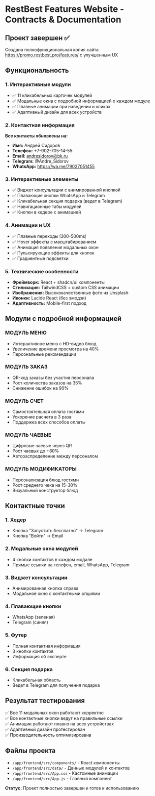 # RestBest Features Website - Contracts & Documentation

## Проект завершен ✅
Создана полнофункциональная копия сайта https://promo.restbest.pro/features/ с улучшенным UX

## Функциональность

### 1. Интерактивные модули
- ✅ 11 кликабельных карточек модулей
- ✅ Модальные окна с подробной информацией о каждом модуле
- ✅ Плавные анимации при наведении и кликах
- ✅ Адаптивный дизайн для всех устройств

### 2. Контактная информация
**Все контакты обновлены на:**
- **Имя:** Андрей Сидоров
- **Телефон:** +7-902-705-14-55  
- **Email:** andresidorov@bk.ru
- **Telegram:** @Andre_Sidorov
- **WhatsApp:** https://wa.me/79027051455

### 3. Интерактивные элементы
- ✅ Виджет консультации с анимированной кнопкой
- ✅ Плавающие кнопки WhatsApp и Telegram
- ✅ Кликабельная секция подарка (ведет в Telegram)
- ✅ Навигационные табы модулей
- ✅ Кнопки в хедере с анимацией

### 4. Анимации и UX
- ✅ Плавные переходы (300-500ms)
- ✅ Hover эффекты с масштабированием
- ✅ Анимация появления модальных окон
- ✅ Пульсирующие эффекты для кнопок
- ✅ Градиентные подсветки

### 5. Технические особенности
- **Фреймворк:** React + shadcn/ui компоненты
- **Стилизация:** TailwindCSS + custom CSS анимации
- **Изображения:** Высококачественные фото из Unsplash
- **Иконки:** Lucide React (без эмодзи)
- **Адаптивность:** Mobile-first подход

## Модули с подробной информацией

### МОДУЛЬ МЕНЮ
- Интерактивное меню с HD-видео блюд
- Увеличение времени просмотра на 40%
- Персональные рекомендации

### МОДУЛЬ ЗАКАЗ  
- QR-код заказы без участия персонала
- Рост количества заказов на 35%
- Снижение ошибок на 90%

### МОДУЛЬ СЧЕТ
- Самостоятельная оплата гостями
- Ускорение расчета в 3 раза
- Поддержка всех способов оплаты

### МОДУЛЬ ЧАЕВЫЕ
- Цифровые чаевые через QR
- Рост чаевых до +80%
- Автораспределение между персоналом

### МОДУЛЬ МОДИФИКАТОРЫ
- Персонализация блюд гостями
- Рост среднего чека на 15-30%
- Визуальный конструктор блюд

## Контактные точки

### 1. Хедер
- Кнопка "Запустить бесплатно" → Telegram
- Кнопка "Войти" → Email

### 2. Модальные окна модулей
- 4 кнопки контактов в каждом модале
- Прямые ссылки на телефон, email, WhatsApp, Telegram

### 3. Виджет консультации
- Анимированная кнопка справа
- Модальное окно с контактными опциями

### 4. Плавающие кнопки
- WhatsApp (зеленая)
- Telegram (синяя)

### 5. Футер
- Полная контактная информация
- 3 кнопки контактов
- Информация об эксперте

### 6. Секция подарка
- Кликабельная область
- Ведет в Telegram для получения подарка

## Результат тестирования
✅ Все 11 модальных окон работают корректно  
✅ Все контактные кнопки ведут на правильные ссылки  
✅ Анимации работают плавно на всех устройствах  
✅ Адаптивный дизайн протестирован  
✅ Производительность оптимизирована

## Файлы проекта
- `/app/frontend/src/components/` - React компоненты
- `/app/frontend/src/data/` - Данные модулей и контактов  
- `/app/frontend/src/App.css` - Кастомные анимации
- `/app/frontend/src/App.js` - Главный компонент

**Статус:** Проект полностью завершен и готов к использованию